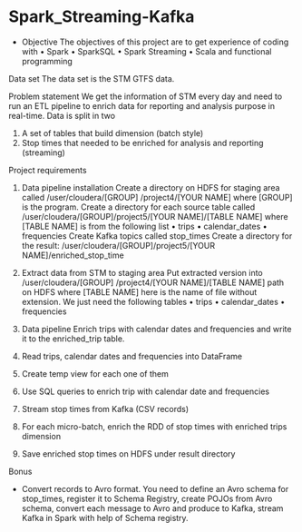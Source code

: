 # Spark_Streaming-Kafka

- Objective
The objectives of this project are to get experience of coding with
•	Spark
•	SparkSQL
•	Spark Streaming
•	Scala and functional programming

Data set
The data set is the STM GTFS data. 

Problem statement
We get the information of STM every day and need to run an ETL pipeline to enrich data for reporting and analysis purpose in real-time. Data is split in two
1.	A set of tables that build dimension (batch style)
2.	Stop times that needed to be enriched for analysis and reporting (streaming)

Project requirements

1.	Data pipeline installation
Create a directory on HDFS for staging area called /user/cloudera/[GROUP] /project4/[YOUR NAME] where [GROUP] is the program. 
Create a directory for each source table called /user/cloudera/[GROUP]/project5/[YOUR NAME]/[TABLE NAME] where [TABLE NAME] is from the following list
•	trips
•	calendar_dates
•	frequencies
Create Kafka topics called stop_times
Create a directory for the result: /user/cloudera/[GROUP]/project5/[YOUR NAME]/enriched_stop_time

2.	Extract data from STM to staging area
Put extracted version into /user/cloudera/[GROUP] /project4/[YOUR NAME]/[TABLE NAME] path on HDFS where [TABLE NAME] here is the name of file without extension.
We just need the following tables
•	trips
•	calendar_dates
•	frequencies

3.	Data pipeline
Enrich trips with calendar dates and frequencies and write it to the enriched_trip table.
1.	Read trips, calendar dates and frequencies into DataFrame
2.	Create temp view for each one of them 
3.	Use SQL queries to enrich trip with calendar date and frequencies
4.	Stream stop times from Kafka (CSV records)
5.	For each micro-batch, enrich the RDD of stop times with enriched trips dimension
6.	Save enriched stop times on HDFS under result directory

Bonus
-	Convert records to Avro format. You need to define an Avro schema for stop_times, register it to Schema Registry, create POJOs from Avro schema, convert each message to Avro and produce to Kafka, stream Kafka in Spark with help of Schema registry.

 
